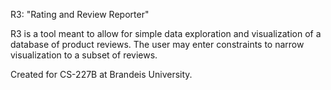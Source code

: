 R3: "Rating and Review Reporter"

R3 is a tool meant to allow for simple data exploration and visualization of a database of product reviews. The user may enter constraints to narrow visualization to a subset of reviews.

Created for CS-227B at Brandeis University.
